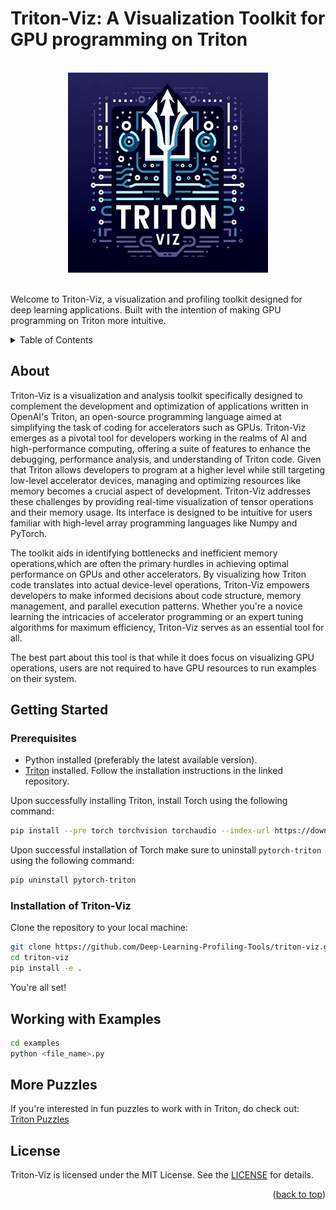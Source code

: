 <a name="readme-top"></a>
# Triton-Viz: A Visualization Toolkit for GPU programming on Triton
<!-- PROJECT LOGO -->
<br />
<div align="center">
    <img src="Logo.jpg" alt="Logo" width="320" height="320">
</div>
<br/>

Welcome to Triton-Viz, a visualization and profiling toolkit designed for deep learning applications. Built with the intention of making GPU programming on Triton more intuitive.
<!-- TABLE OF CONTENTS -->
<details>
  <summary>Table of Contents</summary>
  <ol>
    <li>
      <a href="#About">About</a>
    <li>
      <a href="#Getting-Started">Getting Started</a>
      <ul>
        <li><a href="#Prerequisites">Prerequisites</a></li>
        <li><a href="#Installation-of-Triton_Viz">Installation of Triton_Viz</a></li>
      </ul>
    <li>
      <a href="#Working-with-Examples">Working with examples</a>
    <ul>
        <li><a href="#More-Puzzles">More puzzles</a></li>
      </ul>
    </li>
    <li><a href="#License">License</a></li>
  </ol>
</details>

## About

Triton-Viz is a visualization and analysis toolkit specifically designed to complement the development and optimization of applications written in OpenAI's Triton, an open-source programming language aimed at simplifying the task of coding for accelerators such as GPUs.
Triton-Viz emerges as a pivotal tool for developers working in the realms of AI and high-performance computing, offering a suite of features to enhance the debugging, performance analysis, and understanding of Triton code.
Given that Triton allows developers to program at a higher level while still targeting low-level accelerator devices, managing and optimizing resources like memory becomes a crucial aspect of development.
Triton-Viz addresses these challenges by providing real-time visualization of tensor operations and their memory usage.
Its interface is designed to be intuitive for users familiar with high-level array programming languages like Numpy and PyTorch.

The toolkit aids in identifying bottlenecks and inefficient memory operations,which are often the primary hurdles in achieving optimal performance on GPUs and other accelerators.
By visualizing how Triton code translates into actual device-level operations, Triton-Viz empowers developers to make informed decisions about code structure, memory management, and parallel execution patterns.
Whether you're a novice learning the intricacies of accelerator programming or an expert tuning algorithms for maximum efficiency, Triton-Viz serves as an essential tool for all.

The best part about this tool is that while it does focus on visualizing GPU operations, users are not required to have GPU resources to run examples on their system.

## Getting Started

### Prerequisites
- Python installed (preferably the latest available version).
- [Triton](https://github.com/openai/triton/blob/main/README.md) installed. Follow the installation instructions in the linked repository.

Upon successfully installing Triton, install Torch using the following command:
```sh
pip install --pre torch torchvision torchaudio --index-url https://download.pytorch.org/whl/nightly/cu121
```

Upon successful installation of Torch make sure to uninstall `pytorch-triton` using the following command:
```sh
pip uninstall pytorch-triton
```
### Installation of Triton-Viz
Clone the repository to your local machine:

```sh
git clone https://github.com/Deep-Learning-Profiling-Tools/triton-viz.git
cd triton-viz
pip install -e .
```
You're all set!

## Working with Examples

```sh
cd examples
python <file_name>.py
```
## More Puzzles
If you're interested in fun puzzles to work with in Triton, do check out: [Triton Puzzles](https://github.com/srush/Triton-Puzzles)

## License
Triton-Viz is licensed under the MIT License. See the [LICENSE](LICENSE) for details.
<p align="right">(<a href="#readme-top">back to top</a>)</p>
